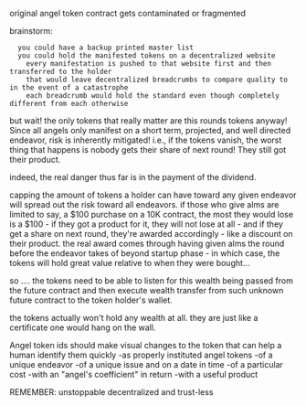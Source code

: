 original angel token contract gets contaminated or fragmented

brainstorm:

      you could have a backup printed master list
      you could hold the manifested tokens on a decentralized website
        every manifestation is pushed to that website first and then transferred to the holder
        that would leave decentralized breadcrumbs to compare quality to in the event of a catastrophe
        each breadcrumb would hold the standard even though completely different from each otherwise


but wait! the only tokens that really matter are this rounds tokens anyway!
Since all angels only manifest on a short term, projected, and well directed endeavor,
risk is inherently mitigated!  i.e., if the tokens vanish, the worst thing that happens is
nobody gets their share of next round!  They still got their product.

indeed, the real danger thus far is in the payment of the dividend.

capping the amount of tokens a holder can have toward any given endeavor will spread out the risk
toward all endeavors.  if those who give alms are limited to say, a $100 purchase on a 10K contract,
the most they would lose is a $100 - if they got a product for it, they will not lose at all - and
if they get a share on next round, they're awarded accordingly - like a discount on their product.
the real award comes through having given alms the round before the endeavor takes of beyond startup phase -
in which case, the tokens will hold great value relative to when they were bought...

so .... the tokens need to be able to listen for this wealth being passed from the future contract
and then execute wealth transfer from such unknown future contract to the token holder's wallet.

the tokens actually won't hold any wealth at all.  they are just like a certificate one would hang on the wall.


Angel token ids should make visual changes to the token that can help a human identify them quickly
 -as properly instituted angel tokens
 -of a unique endeavor
 -of a unique issue and on a date in time
 -of a particular cost
 -with an "angel's coefficient" in return
 -with a useful product


 REMEMBER: unstoppable decentralized and trust-less
